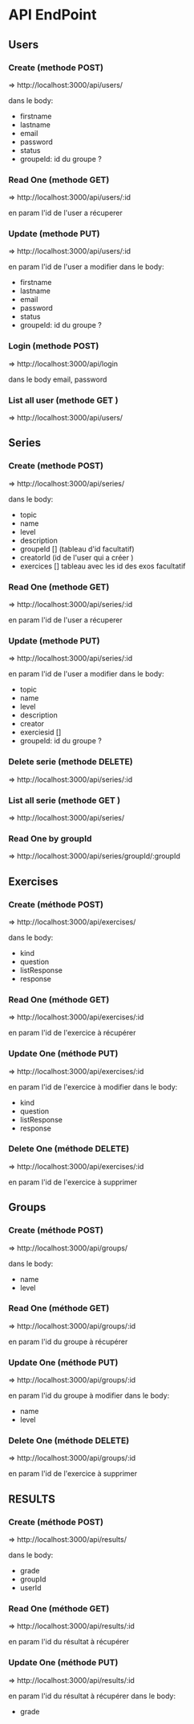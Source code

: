 
# API EndPoint

## Users 

### Create (methode POST)
=> http://localhost:3000/api/users/

dans le body:

  * firstname
  * lastname 
  * email 
  * password
  * status
  * groupeId: id du groupe ?

### Read One (methode GET)
=> http://localhost:3000/api/users/:id

en param l'id de l'user a récuperer 

### Update (methode PUT)
=> http://localhost:3000/api/users/:id

en param l'id de l'user a modifier 
dans le body:
  * firstname
  * lastname 
  * email 
  * password
  * status
  * groupeId: id du groupe ?
  
### Login (methode POST)
=> http://localhost:3000/api/login

dans le body email, password 


### List all user (methode GET )
=> http://localhost:3000/api/users/


## Series


### Create (methode POST)
=> http://localhost:3000/api/series/

dans le body:
  * topic
  * name 
  * level 
  * description
  * groupeId [] (tableau d'id facultatif)
  * creatorId (id de l'user qui a créer )
  * exercices [] tableau avec les id des exos facultatif 

### Read One (methode GET)
=> http://localhost:3000/api/series/:id

en param l'id de l'user a récuperer 

### Update (methode PUT)
=> http://localhost:3000/api/series/:id

en param l'id de l'user a modifier 
dans le body:
  * topic 
  * name  
  * level 
  * description
  * creator
  * exerciesid []
  * groupeId: id du groupe ?
  
### Delete serie (methode DELETE)
=> http://localhost:3000/api/series/:id


### List all serie (methode GET )
=> http://localhost:3000/api/series/


### Read One by groupId 
=> http://localhost:3000/api/series/groupId/:groupId


## Exercises


### Create (méthode POST)
=> http://localhost:3000/api/exercises/

dans le body:
  * kind
  * question
  * listResponse
  * response
  
### Read One (méthode GET)
=> http://localhost:3000/api/exercises/:id

en param l'id de l'exercice à récupérer

### Update One (méthode PUT)
=> http://localhost:3000/api/exercises/:id

en param l'id de l'exercice à modifier
dans le body:
  * kind
  * question
  * listResponse
  * response
  
###  Delete One (méthode DELETE)
=> http://localhost:3000/api/exercises/:id

en param l'id de l'exercice à supprimer


## Groups


### Create (méthode POST)
=> http://localhost:3000/api/groups/

dans le body:
  * name
  * level

### Read One (méthode GET)
=> http://localhost:3000/api/groups/:id

en param l'id du groupe à récupérer

### Update One (méthode PUT)
=> http://localhost:3000/api/groups/:id

en param l'id du groupe à modifier
dans le body:
  * name
  * level
  
### Delete One (méthode DELETE)
=> http://localhost:3000/api/groups/:id

en param l'id de l'exercice à supprimer


## RESULTS

### Create (méthode POST)
=> http://localhost:3000/api/results/

dans le body:
  * grade
  * groupId
  * userId

### Read One (méthode GET)
=> http://localhost:3000/api/results/:id

en param l'id du résultat à récupérer

### Update One (méthode PUT)
=> http://localhost:3000/api/results/:id

en param l'id du résultat à récupérer
dans le body:
  * grade
  






 


